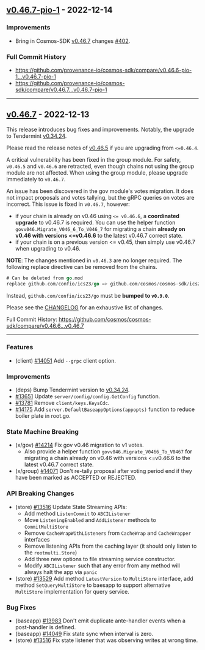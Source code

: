 ## [v0.46.7-pio-1](https://github.com/provenance-io/cosmos-sdk/releases/tag/v0.46.7-pio-1) - 2022-12-14

### Improvements

* Bring in Cosmos-SDK [v0.46.7](https://github.com/cosmos/cosmos-sdk/releases/tag/v0.46.7) changes [#402](https://github.com/provenance-io/cosmos-sdk/pull/402).

### Full Commit History

* https://github.com/provenance-io/cosmos-sdk/compare/v0.46.6-pio-1...v0.46.7-pio-1
* https://github.com/provenance-io/cosmos-sdk/compare/v0.46.7...v0.46.7-pio-1

---

## [v0.46.7](https://github.com/cosmos/cosmos-sdk/releases/tag/v0.46.7) - 2022-12-13

This release introduces bug fixes and improvements. Notably, the upgrade to Tendermint [v0.34.24](https://github.com/tendermint/tendermint/releases/tag/v0.34.24).

Please read the release notes of [v0.46.5](https://github.com/cosmos/cosmos-sdk/releases/tag/v0.46.5) if you are upgrading from `<=0.46.4`.

A critical vulnerability has been fixed in the group module. For safety, `v0.46.5` and `v0.46.6` are retracted, even though chains not using the group module are not affected. When using the group module, please upgrade immediately to `v0.46.7`.

An issue has been discovered in the gov module's votes migration. It does not impact proposals and votes tallying, but the gRPC queries on votes are incorrect. This issue is fixed in `v0.46.7`, however:
- if your chain is already on v0.46 using `<= v0.46.6`, a **coordinated upgrade** to v0.46.7 is required. You can use the helper function `govv046.Migrate_V046_6_To_V046_7` for migrating a chain **already on v0.46 with versions <=v0.46.6** to the latest v0.46.7 correct state.
- if your chain is on a previous version <= v0.45, then simply use v0.46.7 when upgrading to v0.46.

**NOTE**: The changes mentioned in `v0.46.3` are no longer required. The following replace directive can be removed from the chains.

```go
# Can be deleted from go.mod
replace github.com/confio/ics23/go => github.com/cosmos/cosmos-sdk/ics23/go v0.8.0
```

Instead, `github.com/confio/ics23/go` must be **bumped to `v0.9.0`**.

Please see the [CHANGELOG](https://github.com/cosmos/cosmos-sdk/blob/release/v0.46.x/CHANGELOG.md) for an exhaustive list of changes.

Full Commit History: https://github.com/cosmos/cosmos-sdk/compare/v0.46.6...v0.46.7

---

### Features

* (client) [#14051](https://github.com/cosmos/cosmos-sdk/pull/14051) Add `--grpc` client option.

### Improvements

* (deps) Bump Tendermint version to [v0.34.24](https://github.com/tendermint/tendermint/releases/tag/v0.34.24).
* [#13651](https://github.com/cosmos/cosmos-sdk/pull/13651) Update `server/config/config.GetConfig` function.
* [#13781](https://github.com/cosmos/cosmos-sdk/pull/13781) Remove `client/keys.KeysCdc`.
* [#14175](https://github.com/cosmos/cosmos-sdk/pull/14175) Add `server.DefaultBaseappOptions(appopts)` function to reduce boiler plate in root.go. 

### State Machine Breaking

* (x/gov) [#14214](https://github.com/cosmos/cosmos-sdk/pull/14214) Fix gov v0.46 migration to v1 votes.
  * Also provide a helper function `govv046.Migrate_V0466_To_V0467` for migrating a chain already on v0.46 with versions <=v0.46.6 to the latest v0.46.7 correct state.
* (x/group) [#14071](https://github.com/cosmos/cosmos-sdk/pull/14071) Don't re-tally proposal after voting period end if they have been marked as ACCEPTED or REJECTED.

### API Breaking Changes

* (store) [#13516](https://github.com/cosmos/cosmos-sdk/pull/13516) Update State Streaming APIs:
    * Add method `ListenCommit` to `ABCIListener`
    * Move `ListeningEnabled` and  `AddListener` methods to `CommitMultiStore`
    * Remove `CacheWrapWithListeners` from `CacheWrap` and `CacheWrapper` interfaces
    * Remove listening APIs from the caching layer (it should only listen to the `rootmulti.Store`)
    * Add three new options to file streaming service constructor.
    * Modify `ABCIListener` such that any error from any method will always halt the app via `panic`
* (store) [#13529](https://github.com/cosmos/cosmos-sdk/pull/13529) Add method `LatestVersion` to `MultiStore` interface, add method `SetQueryMultiStore` to baesapp to support alternative `MultiStore` implementation for query service.

### Bug Fixes

* (baseapp) [#13983](https://github.com/cosmos/cosmos-sdk/pull/13983) Don't emit duplicate ante-handler events when a post-handler is defined.
* (baseapp) [#14049](https://github.com/cosmos/cosmos-sdk/pull/14049) Fix state sync when interval is zero.
* (store) [#13516](https://github.com/cosmos/cosmos-sdk/pull/13516) Fix state listener that was observing writes at wrong time.

